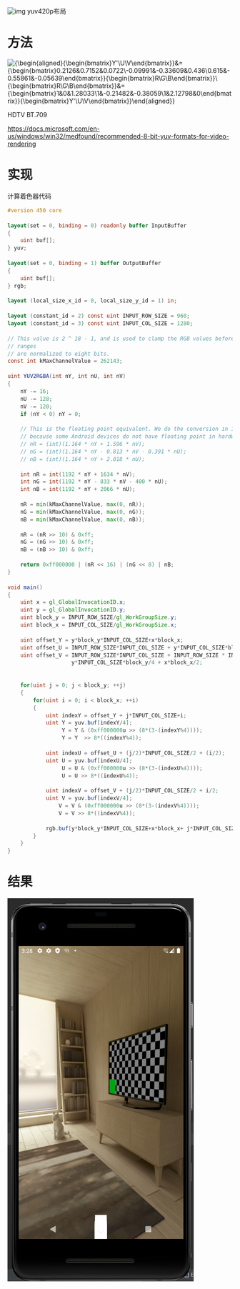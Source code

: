 ![img](https://img-blog.csdnimg.cn/2018111923013322.png)
yuv420p布局

# 方法
![{\begin{aligned}{\begin{bmatrix}Y'\\U\\V\end{bmatrix}}&={\begin{bmatrix}0.2126&0.7152&0.0722\\-0.09991&-0.33609&0.436\\0.615&-0.55861&-0.05639\end{bmatrix}}{\begin{bmatrix}R\\G\\B\end{bmatrix}}\\{\begin{bmatrix}R\\G\\B\end{bmatrix}}&={\begin{bmatrix}1&0&1.28033\\1&-0.21482&-0.38059\\1&2.12798&0\end{bmatrix}}{\begin{bmatrix}Y'\\U\\V\end{bmatrix}}\end{aligned}}](https://wikimedia.org/api/rest_v1/media/math/render/svg/9d783bf1ed1edbda3e8e87d3d9067bd156a5e75b)

HDTV BT.709

https://docs.microsoft.com/en-us/windows/win32/medfound/recommended-8-bit-yuv-formats-for-video-rendering

# 实现
计算着色器代码
```glsl
#version 450 core

layout(set = 0, binding = 0) readonly buffer InputBuffer
{
    uint buf[];
} yuv;

layout(set = 0, binding = 1) buffer OutputBuffer
{
    uint buf[];
} rgb;

layout (local_size_x_id = 0, local_size_y_id = 1) in;

layout (constant_id = 2) const uint INPUT_ROW_SIZE = 960;
layout (constant_id = 3) const uint INPUT_COL_SIZE = 1280;

// This value is 2 ^ 18 - 1, and is used to clamp the RGB values before their
// ranges
// are normalized to eight bits.
const int kMaxChannelValue = 262143;

uint YUV2RGBA(int nY, int nU, int nV)
{
    nY -= 16;
    nU -= 128;
    nV -= 128;
    if (nY < 0) nY = 0;

    // This is the floating point equivalent. We do the conversion in integer
    // because some Android devices do not have floating point in hardware.
    // nR = (int)(1.164 * nY + 1.596 * nV);
    // nG = (int)(1.164 * nY - 0.813 * nV - 0.391 * nU);
    // nB = (int)(1.164 * nY + 2.018 * nU);

    int nR = int(1192 * nY + 1634 * nV);
    int nG = int(1192 * nY - 833 * nV - 400 * nU);
    int nB = int(1192 * nY + 2066 * nU);

    nR = min(kMaxChannelValue, max(0, nR));
    nG = min(kMaxChannelValue, max(0, nG));
    nB = min(kMaxChannelValue, max(0, nB));

    nR = (nR >> 10) & 0xff;
    nG = (nG >> 10) & 0xff;
    nB = (nB >> 10) & 0xff;

    return 0xff000000 | (nR << 16) | (nG << 8) | nB;
}

void main()
{
    uint x = gl_GlobalInvocationID.x;
    uint y = gl_GlobalInvocationID.y;
    uint block_y = INPUT_ROW_SIZE/gl_WorkGroupSize.y;
    uint block_x = INPUT_COL_SIZE/gl_WorkGroupSize.x;

    uint offset_Y = y*block_y*INPUT_COL_SIZE+x*block_x;
    uint offset_U = INPUT_ROW_SIZE*INPUT_COL_SIZE + y*INPUT_COL_SIZE*block_y/4 + x*block_x/2;
    uint offset_V = INPUT_ROW_SIZE*INPUT_COL_SIZE + INPUT_ROW_SIZE * INPUT_COL_SIZE/4 + 
                    y*INPUT_COL_SIZE*block_y/4 + x*block_x/2;


    for(uint j = 0; j < block_y; ++j)
    {
        for(uint i = 0; i < block_x; ++i)
        {
            uint indexY = offset_Y + j*INPUT_COL_SIZE+i;
            uint Y = yuv.buf[indexY/4];
                 Y = Y & (0xff000000u >> (8*(3-(indexY%4))));
                 Y = Y  >> 8*((indexY%4));

            uint indexU = offset_U + (j/2)*INPUT_COL_SIZE/2 + (i/2);
            uint U = yuv.buf[indexU/4];
                 U = U & (0xff000000u >> (8*(3-(indexU%4))));
                 U = U >> 8*((indexU%4));

            uint indexV = offset_V + (j/2)*INPUT_COL_SIZE/2 + i/2;
            uint V = yuv.buf[indexV/4];
                V = V & (0xff000000u >> (8*(3-(indexV%4))));
                V = V >> 8*((indexV%4));

            rgb.buf[y*block_y*INPUT_COL_SIZE+x*block_x+ j*INPUT_COL_SIZE+i] = YUV2RGBA(int(Y), int(U), int(V));
        }
    }
}
```

# 结果
![rgb](https://raw.githubusercontent.com/limingyin18/limingyin18.github.io/master/imgs/imageEffect/yuv420p2rgba.png)
